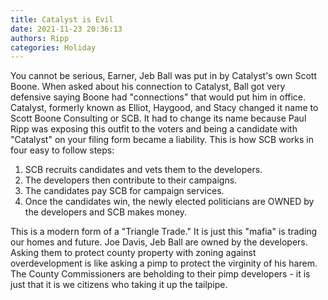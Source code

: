 ```yaml
---
title: Catalyst is Evil
date: 2021-11-23 20:36:13
authors: Ripp
categories: Holiday
---
```


 You cannot be serious, Earner,  Jeb Ball was put in by Catalyst's own Scott Boone.  When asked about his connection to Catalyst, Ball got very defensive saying Boone had "connections" that would put him in office.
Catalyst, formerly known as Elliot, Haygood, and Stacy changed it name to Scott Boone Consulting or SCB.  It had to change its name because Paul Ripp was exposing this outfit to the voters and being a candidate with "Catalyst" on your filing form became a liability.
This is how SCB works in four easy to follow steps:
1. SCB recruits candidates and vets them to the developers.  
2. The developers then contribute to their campaigns.
3. The candidates pay SCB for campaign services.  
4. Once the candidates win, the newly elected politicians are OWNED by the developers and SCB makes money.

This is a modern form of a "Triangle Trade."  It is just this "mafia" is trading our homes and future.
Joe Davis, Jeb Ball are owned by the developers.  Asking them to protect county property with zoning against overdevelopment is like asking a pimp to protect the virginity of his harem.  The County Commissioners are beholding to their pimp developers - it is just that it is we citizens who taking it up the tailpipe.